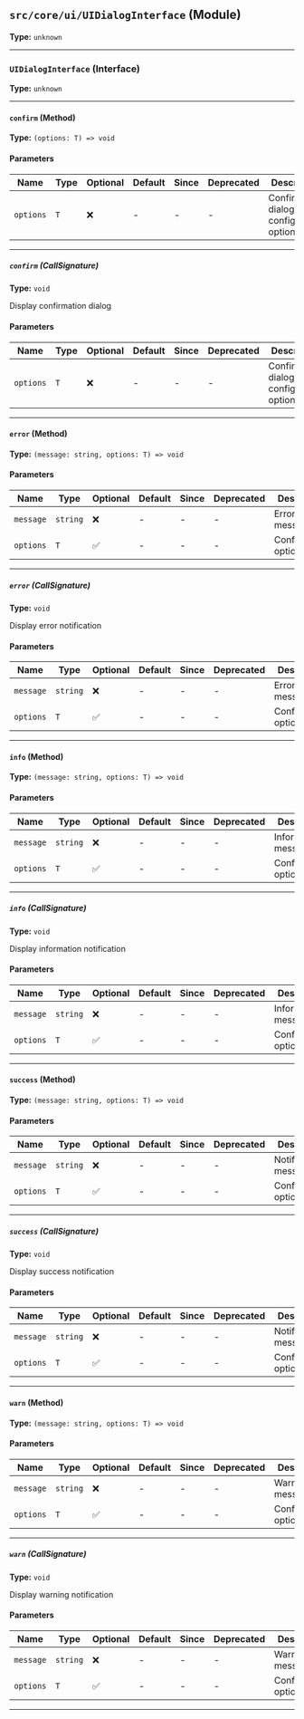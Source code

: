 ## `src/core/ui/UIDialogInterface` (Module)

**Type:** `unknown`

---

### `UIDialogInterface` (Interface)

**Type:** `unknown`

---

#### `confirm` (Method)

**Type:** `(options: T) => void`

#### Parameters

| Name      | Type | Optional | Default | Since | Deprecated | Description                               |
| --------- | ---- | -------- | ------- | ----- | ---------- | ----------------------------------------- |
| `options` | `T`  | ❌       | -       | -     | -          | Confirmation dialog configuration options |

---

##### `confirm` (CallSignature)

**Type:** `void`

Display confirmation dialog

#### Parameters

| Name      | Type | Optional | Default | Since | Deprecated | Description                               |
| --------- | ---- | -------- | ------- | ----- | ---------- | ----------------------------------------- |
| `options` | `T`  | ❌       | -       | -     | -          | Confirmation dialog configuration options |

---

#### `error` (Method)

**Type:** `(message: string, options: T) => void`

#### Parameters

| Name      | Type     | Optional | Default | Since | Deprecated | Description           |
| --------- | -------- | -------- | ------- | ----- | ---------- | --------------------- |
| `message` | `string` | ❌       | -       | -     | -          | Error message         |
| `options` | `T`      | ✅       | -       | -     | -          | Configuration options |

---

##### `error` (CallSignature)

**Type:** `void`

Display error notification

#### Parameters

| Name      | Type     | Optional | Default | Since | Deprecated | Description           |
| --------- | -------- | -------- | ------- | ----- | ---------- | --------------------- |
| `message` | `string` | ❌       | -       | -     | -          | Error message         |
| `options` | `T`      | ✅       | -       | -     | -          | Configuration options |

---

#### `info` (Method)

**Type:** `(message: string, options: T) => void`

#### Parameters

| Name      | Type     | Optional | Default | Since | Deprecated | Description           |
| --------- | -------- | -------- | ------- | ----- | ---------- | --------------------- |
| `message` | `string` | ❌       | -       | -     | -          | Information message   |
| `options` | `T`      | ✅       | -       | -     | -          | Configuration options |

---

##### `info` (CallSignature)

**Type:** `void`

Display information notification

#### Parameters

| Name      | Type     | Optional | Default | Since | Deprecated | Description           |
| --------- | -------- | -------- | ------- | ----- | ---------- | --------------------- |
| `message` | `string` | ❌       | -       | -     | -          | Information message   |
| `options` | `T`      | ✅       | -       | -     | -          | Configuration options |

---

#### `success` (Method)

**Type:** `(message: string, options: T) => void`

#### Parameters

| Name      | Type     | Optional | Default | Since | Deprecated | Description           |
| --------- | -------- | -------- | ------- | ----- | ---------- | --------------------- |
| `message` | `string` | ❌       | -       | -     | -          | Notification message  |
| `options` | `T`      | ✅       | -       | -     | -          | Configuration options |

---

##### `success` (CallSignature)

**Type:** `void`

Display success notification

#### Parameters

| Name      | Type     | Optional | Default | Since | Deprecated | Description           |
| --------- | -------- | -------- | ------- | ----- | ---------- | --------------------- |
| `message` | `string` | ❌       | -       | -     | -          | Notification message  |
| `options` | `T`      | ✅       | -       | -     | -          | Configuration options |

---

#### `warn` (Method)

**Type:** `(message: string, options: T) => void`

#### Parameters

| Name      | Type     | Optional | Default | Since | Deprecated | Description           |
| --------- | -------- | -------- | ------- | ----- | ---------- | --------------------- |
| `message` | `string` | ❌       | -       | -     | -          | Warning message       |
| `options` | `T`      | ✅       | -       | -     | -          | Configuration options |

---

##### `warn` (CallSignature)

**Type:** `void`

Display warning notification

#### Parameters

| Name      | Type     | Optional | Default | Since | Deprecated | Description           |
| --------- | -------- | -------- | ------- | ----- | ---------- | --------------------- |
| `message` | `string` | ❌       | -       | -     | -          | Warning message       |
| `options` | `T`      | ✅       | -       | -     | -          | Configuration options |

---
